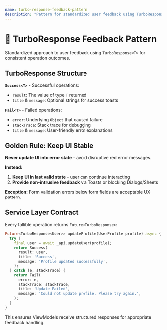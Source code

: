 ```yaml
---
name: turbo-response-feedback-pattern
description: "Pattern for standardized user feedback using TurboResponse for consistent success and error handling."
---
```

# 🎯 TurboResponse Feedback Pattern

Standardized approach to user feedback using `TurboResponse<T>` for consistent operation outcomes.

## TurboResponse Structure

**`Success<T>`** - Successful operations:
- `result`: The value of type `T` returned
- `title` & `message`: Optional strings for success toasts

**`Fail<T>`** - Failed operations:
- `error`: Underlying `Object` that caused failure
- `stackTrace`: Stack trace for debugging
- `title` & `message`: User-friendly error explanations

## Golden Rule: Keep UI Stable

**Never update UI into error state** - avoid disruptive red error messages.

**Instead:**
1. **Keep UI in last valid state** - user can continue interacting
2. **Provide non-intrusive feedback** via Toasts or blocking Dialogs/Sheets

**Exception:** Form validation errors below form fields are acceptable UX pattern.

## Service Layer Contract

Every fallible operation returns `Future<TurboResponse>`:

```dart
Future<TurboResponse<User>> updateProfile(UserProfile profile) async {
  try {
    final user = await _api.updateUser(profile);
    return Success(
      result: user,
      title: 'Success',
      message: 'Profile updated successfully',
    );
  } catch (e, stackTrace) {
    return Fail(
      error: e,
      stackTrace: stackTrace,
      title: 'Update Failed',
      message: 'Could not update profile. Please try again.',
    );
  }
}
```

This ensures ViewModels receive structured responses for appropriate feedback handling.